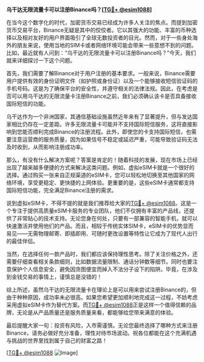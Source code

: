 **乌干达无限流量卡可以注册Binance吗？[[TG💪+ @esim1088](https://t.me/s/esim1088)]**

在当今这个数字化的时代，加密货币交易已经成为许多人关注的焦点。而提到加密货币交易平台，Binance无疑是其中的佼佼者。它以其强大的功能、丰富的币种选择以及相对友好的用户界面吸引了全球无数投资者的目光。然而，对于一些身处海外的朋友来说，使用当地的SIM卡或者网络环境可能会带来一些意想不到的问题。比如，最近就有人问到：“乌干达的无限流量卡可以注册Binance吗？”今天，我们就来详细探讨一下这个问题。

首先，我们需要了解Binance对于用户注册的基本要求。一般来说，Binance需要用户提供有效的身份证明文件（如护照或身份证）以及一个能够接收短信验证码的手机号码。这是为了确保平台的安全性，并遵守相关的法律法规。因此，在考虑是否可以用乌干达的无限流量卡注册Binance之前，我们必须确认该卡是否具备接收国际短信的功能。

乌干达作为一个非洲国家，其通信基础设施虽然近年来有了显著提升，但与发达国家相比仍存在一定差距。许多无限流量卡可能并不支持国际短信服务，这将直接影响到您能否顺利完成Binance的注册流程。此外，即使您的卡支持国际短信，也需要注意运营商的服务质量，因为如果信号不稳定或延迟严重，可能导致验证码无法及时收到，从而影响注册成功率。

那么，有没有什么解决方案呢？答案是肯定的！随着科技的发展，现在市场上已经出现了越来越多便捷的方式来解决这类问题。例如，虚拟eSIM卡就是一个很好的选择。通过购买一张来自正规渠道的eSIM卡，您可以轻松地切换至其他国家的网络环境，享受更稳定、更快捷的上网体验。更重要的是，这些eSIM卡通常都支持国际短信功能，完全满足Binance注册的需求。

说到虚拟eSIM卡，不得不提的就是我们推荐给大家的[TG💪+ @esim1088](https://t.me/s/esim1088)。这是一个专注于提供高质量eSIM卡服务的专业团队，他们不仅拥有丰富的产品线，还提供了非常贴心的技术支持。无论您身在何处，只要有一部兼容的智能手机，就可以快速激活并使用他们的产品。而且，相较于传统实体SIM卡，eSIM卡的优势显而易见——无需物理邮寄、即插即用、可随时更改设置等特性让它成为了现代人出行的最佳伴侣。

当然，在选择任何一款产品时，我们都应该保持理性思考。除了关注价格之外，还需要仔细查看相关条款细则，比如数据流量限制、通话分钟数等细节。同时也要注意保护个人信息安全，避免因贪图便宜而掉入不法分子设下的陷阱。毕竟，在涉及到金钱交易的事情上，谨慎总是没错的！

综上所述，虽然乌干达的无限流量卡在理论上是可以用来尝试注册Binance的，但由于种种原因，成功率未必很高。如果您希望更加顺利地完成这一过程，不妨考虑采用虚拟eSIM卡作为替代方案。而[TG💪+ @esim1088](https://t.me/s/esim1088)正是这样一个值得信赖的品牌，无论是从产品质量还是服务质量来看，都能够给您带来满意的体验。

最后提醒大家一句：投资有风险，入市需谨慎。无论您最终选择了哪种方式来注册Binance，请务必做好充分准备，理性对待市场波动。祝各位都能在这个充满机遇与挑战的世界里找到属于自己的财富之路！

[[TG💪+ @esim1088](https://t.me/s/esim1088) ![Image](https://i.postimg.cc/4NQfJmqS/Snipaste-2025-05-13-00-14-12.png)]